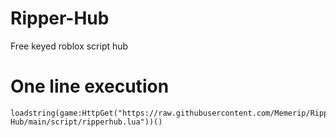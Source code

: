 # Ripper-Hub
Free keyed roblox script hub

# One line execution
```
loadstring(game:HttpGet("https://raw.githubusercontent.com/Memerip/Ripper-Hub/main/script/ripperhub.lua"))()
```
